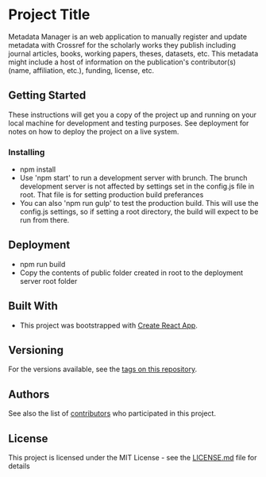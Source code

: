 # Project Title

Metadata Manager is an web application to manually register and update metadata with Crossref for the scholarly works they publish including journal articles, books, working papers, theses, datasets, etc. This metadata might include a host of information on the publication's contributor(s) (name, affiliation, etc.), funding, license, etc. 

## Getting Started

These instructions will get you a copy of the project up and running on your local machine for development and testing purposes. See deployment for notes on how to deploy the project on a live system.

### Installing

* npm install
* Use 'npm start' to run a development server with brunch. The brunch development server is not affected by settings set in the config.js file in root. That file is for setting production build preferances
* You can also 'npm run gulp' to test the production build. This will use the config.js settings, so if setting a root directory, the build will expect to be run from there.


## Deployment

* npm run build
* Copy the contents of public folder created in root to the deployment server root folder


## Built With

* This project was bootstrapped with [Create React App](https://github.com/facebookincubator/create-react-app).

## Versioning

For the versions available, see the [tags on this repository](https://github.com/CrossRef/mdt-ui/releases). 

## Authors

See also the list of [contributors](https://github.com/CrossRef/mdt-ui/graphs/contributors) who participated in this project.

## License

This project is licensed under the MIT License - see the [LICENSE.md](LICENSE.md) file for details



